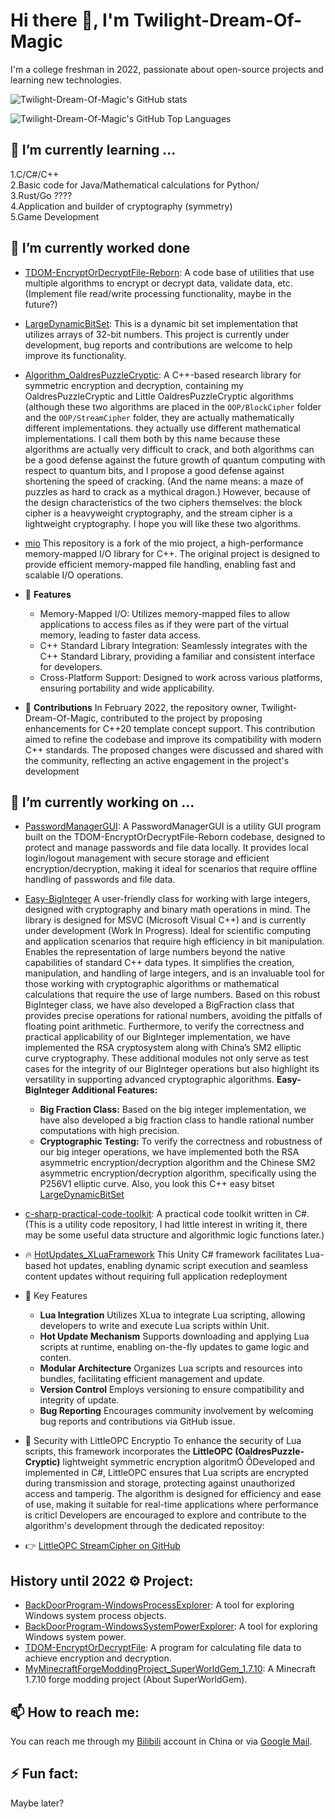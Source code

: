# Hi there 👋, I'm Twilight-Dream-Of-Magic

I'm a college freshman in 2022, passionate about open-source projects and learning new technologies.

![Twilight-Dream-Of-Magic's GitHub stats](https://github-readme-stats.vercel.app/api?username=Twilight-Dream-Of-Magic&show_icons=true&theme=radical)

![Twilight-Dream-Of-Magic's GitHub Top Languages](https://github-readme-stats.vercel.app/api/top-langs/?username=Twilight-Dream-Of-Magic&layout=compact&theme=tokyonight&show_icons=true)

## 🌱 I’m currently learning ...

1.C\/C#\/C++   
2.Basic code for Java/Mathematical calculations for Python/   
3.Rust\/Go ????   
4.Application and builder of cryptography (symmetry)   
5.Game Development   

## 📖 I’m currently worked done

- [TDOM-EncryptOrDecryptFile-Reborn](https://github.com/Twilight-Dream-Of-Magic/TDOM-EncryptOrDecryptFile-Reborn):
A code base of utilities that use multiple algorithms to encrypt or decrypt data, validate data, etc.
(Implement file read/write processing functionality, maybe in the future?)

- [LargeDynamicBitSet](https://github.com/Twilight-Dream-Of-Magic/LargeDynamicBitSet):
This is a dynamic bit set implementation that utilizes arrays of 32-bit numbers.
This project is currently under development, bug reports and contributions are welcome to help improve its functionality.

- [Algorithm_OaldresPuzzleCryptic](https://github.com/Twilight-Dream-Of-Magic/Algorithm_OaldresPuzzleCryptic): 
A C++-based research library for symmetric encryption and decryption, containing my OaldresPuzzleCryptic and Little OaldresPuzzleCryptic algorithms (although these two algorithms are placed in the `OOP/BlockCipher` folder and the `OOP/StreamCipher` folder, they are actually mathematically different implementations. they actually use different mathematical implementations. 
I call them both by this name because these algorithms are actually very difficult to crack, and both algorithms can be a good defense against the future growth of quantum computing with respect to quantum bits, and I propose a good defense against shortening the speed of cracking. 
(And the name means: a maze of puzzles as hard to crack as a mythical dragon.) 
However, because of the design characteristics of the two ciphers themselves: the block cipher is a heavyweight cryptography, and the stream cipher is a lightweight cryptography. I hope you will like these two algorithms.

- [mio](https://github.com/Twilight-Dream-Of-Magic/mio)
This repository is a fork of the mio project, a high-performance memory-mapped I/O library for C++.
The original project is designed to provide efficient memory-mapped file handling, enabling fast and scalable I/O operations.​
- 🔧 **Features**
    - Memory-Mapped I/O: Utilizes memory-mapped files to allow applications to access files as if they were part of the virtual memory, leading to faster data access.​
    - C++ Standard Library Integration: Seamlessly integrates with the C++ Standard Library, providing a familiar and consistent interface for developers.​
    - Cross-Platform Support: Designed to work across various platforms, ensuring portability and wide applicability.​
- 🔄 **Contributions**
In February 2022, the repository owner, Twilight-Dream-Of-Magic, contributed to the project by proposing enhancements for C++20 template concept support.
This contribution aimed to refine the codebase and improve its compatibility with modern C++ standards.
The proposed changes were discussed and shared with the community, reflecting an active engagement in the project's development

## 🔭 I’m currently working on ...

- [PasswordManagerGUI](https://github.com/Twilight-Dream-Of-Magic/PasswordManagerGUI):
A PasswordManagerGUI is a utility GUI program built on the TDOM-EncryptOrDecryptFile-Reborn codebase, designed to protect and manage passwords and file data locally.
It provides local login/logout management with secure storage and efficient encryption/decryption, making it ideal for scenarios that require offline handling of passwords and file data.

- [Easy-BigInteger](https://github.com/Twilight-Dream-Of-Magic/Easy-BigInteger)
A user-friendly class for working with large integers, designed with cryptography and binary math operations in mind.
The library is designed for MSVC (Microsoft Visual C++) and is currently under development (Work In Progress).
Ideal for scientific computing and application scenarios that require high efficiency in bit manipulation.
Enables the representation of large numbers beyond the native capabilities of standard C++ data types.
It simplifies the creation, manipulation, and handling of large integers, and is an invaluable tool for those working with cryptographic algorithms or mathematical calculations that require the use of large numbers.
Based on this robust BigInteger class, we have also developed a BigFraction class that provides precise operations for rational numbers, avoiding the pitfalls of floating point arithmetic.
Furthermore, to verify the correctness and practical applicability of our BigInteger implementation, we have implemented the RSA cryptosystem along with China’s SM2 elliptic curve cryptography.
These additional modules not only serve as test cases for the integrity of our BigInteger operations but also highlight its versatility in supporting advanced cryptographic algorithms.
  **Easy-BigInteger Additional Features:**
  - **Big Fraction Class:** Based on the big integer implementation, we have also developed a big fraction class to handle rational number computations with high precision.
  - **Cryptographic Testing:** To verify the correctness and robustness of our big integer operations, we have implemented both the RSA asymmetric encryption/decryption algorithm and the Chinese SM2 asymmetric encryption/decryption algorithm, specifically using the P256V1 elliptic curve.
Also, you look this C++ easy bitset [LargeDynamicBitSet](https://github.com/Twilight-Dream-Of-Magic/LargeDynamicBitSet)

- [c-sharp-practical-code-toolkit](https://github.com/Twilight-Dream-Of-Magic/c-sharp-practical-code-toolkit): 
A practical code toolkit written in C#. 
(This is a utility code repository, I had little interest in writing it, there may be some useful data structure and algorithmic logic functions later.)

- 🔥 [HotUpdates_XLuaFramework](https://github.com/Twilight-Dream-Of-Magic/HotUpdates_XLuaFramework)
This Unity C# framework facilitates Lua-based hot updates, enabling dynamic script execution and seamless content updates without requiring full application redeployment
- 🔧 Key Features
    - **Lua Integration** Utilizes XLua to integrate Lua scripting, allowing developers to write and execute Lua scripts within Unit.
    - **Hot Update Mechanism** Supports downloading and applying Lua scripts at runtime, enabling on-the-fly updates to game logic and conten.
    - **Modular Architecture** Organizes Lua scripts and resources into bundles, facilitating efficient management and update.
    - **Version Control** Employs versioning to ensure compatibility and integrity of update.
    - **Bug Reporting** Encourages community involvement by welcoming bug reports and contributions via GitHub issue.

- 🔐 Security with LittleOPC Encryptio
To enhance the security of Lua scripts, this framework incorporates the **LittleOPC (OaldresPuzzle-Cryptic)** lightweight symmetric encryption algoritm Developed and implemented in C#, LittleOPC ensures that Lua scripts are encrypted during transmission and storage, protecting against unauthorized access and tamperig.
The algorithm is designed for efficiency and ease of use, making it suitable for real-time applications where performance is criticl Developers are encouraged to explore and contribute to the algorithm's development through the dedicated repositoy:
- 👉 [LittleOPC StreamCipher on GitHub](https://github.com/Twilight-Dream-Of-Magic/Algorithm_OaldresPuzzleCryptic/OOP/StreamCipher)

## History until 2022 ⚙️ Project:

- [BackDoorProgram-WindowsProcessExplorer](https://github.com/Twilight-Dream-Of-Magic/BackDoorProgram-WindowsProcessExplorer): A tool for exploring Windows system process objects.
- [BackDoorProgram-WindowsSystemPowerExplorer](https://github.com/Twilight-Dream-Of-Magic/BackDoorProgram-WindowsSystemPowerExplorer): A tool for exploring Windows system power.
- [TDOM-EncryptOrDecryptFile](https://github.com/Twilight-Dream-Of-Magic/TDOM-EncryptOrDecryptFile): A program for calculating file data to achieve encryption and decryption.
- [MyMinecraftForgeModdingProject_SuperWorldGem_1.7.10](https://github.com/Twilight-Dream-Of-Magic/MyMinecraftForgeModdingProject_SuperWorldGem_1.7.10): A Minecraft 1.7.10 forge modding project (About SuperWorldGem).

## 📫 How to reach me: 

You can reach me through my [Bilibili](https://space.bilibili.com/21974189) account in China or via [Google Mail](mailto:yujiang1187791459@gmail.com).

## ⚡ Fun fact: 

Maybe later?

<!--
**Twilight-Dream-Of-Magic/Twilight-Dream-Of-Magic** is a ✨ _special_ ✨ repository because its `README.md` (this file) appears on your GitHub profile.

Here are some ideas to get you started:

- 🔭 I’m currently working on ...
- 🌱 I’m currently learning ...
- 👯 I’m looking to collaborate on ...
- 🤔 I’m looking for help with ...
- 💬 Ask me about ...
- 📫 How to reach me: ...
- 😄 Pronouns: ...
- ⚡ Fun fact: ...
-->
